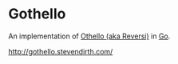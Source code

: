 # Gothello
An implementation of [Othello (aka Reversi)](https://en.wikipedia.org/wiki/Reversi) in [Go](https://golang.org).

http://gothello.stevendirth.com/
